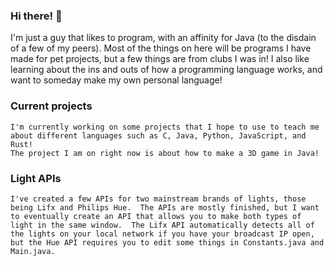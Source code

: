 ### Hi there! 👋

I'm just a guy that likes to program, with an affinity for Java (to the disdain of a few of my peers).
Most of the things on here will be programs I have made for pet projects, but a few things are from clubs I was in!
I also like learning about the ins and outs of how a programming language works, and want to someday make my own personal language!

### Current projects
    I'm currently working on some projects that I hope to use to teach me about different languages such as C, Java, Python, JavaScript, and Rust!
    The project I am on right now is about how to make a 3D game in Java!

### Light APIs
    I've created a few APIs for two mainstream brands of lights, those being Lifx and Philips Hue.  The APIs are mostly finished, but I want to eventually create an API that allows you to make both types of light in the same window.  The Lifx API automatically detects all of the lights on your local network if you have your broadcast IP open, but the Hue API requires you to edit some things in Constants.java and Main.java.

<!--
**Turbojax07/Turbojax07** is a ✨ _special_ ✨ repository because its `README.md` (this file) appears on your GitHub profile.

Here are some ideas to get you started:

- 🔭 I’m currently working on ...
- 🌱 I’m currently learning ...
- 👯 I’m looking to collaborate on ...
- 🤔 I’m looking for help with ...
- 💬 Ask me about ...
- 📫 How to reach me: ...
- 😄 Pronouns: ...
- ⚡ Fun fact: ...
-->
